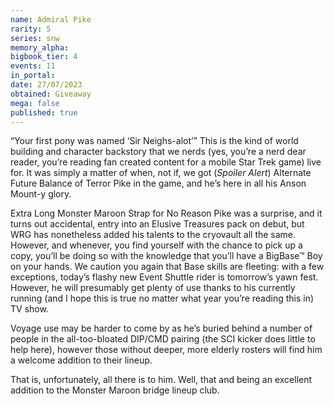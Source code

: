 ```yaml
---
name: Admiral Pike
rarity: 5
series: snw
memory_alpha:
bigbook_tier: 4
events: 11
in_portal:
date: 27/07/2023
obtained: Giveaway
mega: false
published: true
---
```


“Your first pony was named ‘Sir Neighs-alot’” This is the kind of world building and character backstory that we nerds (yes, you’re a nerd dear reader, you’re reading fan created content for a mobile Star Trek game) live for. It was simply a matter of when, not if, we got (*Spoiler Alert*) Alternate Future Balance of Terror Pike in the game, and he’s here in all his Anson Mount-y glory.

Extra Long Monster Maroon Strap for No Reason Pike was a surprise, and it turns out accidental, entry into an Elusive Treasures pack on debut, but WRG has nonetheless added his talents to the cryovault all the same. However, and whenever, you find yourself with the chance to pick up a copy, you’ll be doing so with the knowledge that you’ll have a BigBase™ Boy on your hands. We caution you again that Base skills are fleeting: with a few exceptions, today’s flashy new Event Shuttle rider is tomorrow’s yawn fest. However, he will presumably get plenty of use thanks to his currently running (and I hope this is true no matter what year you’re reading this in) TV show.

Voyage use may be harder to come by as he’s buried behind a number of people in the all-too-bloated DIP/CMD pairing (the SCI kicker does little to help here), however those without deeper, more elderly rosters will find him a welcome addition to their lineup.

That is, unfortunately, all there is to him. Well, that and being an excellent addition to the Monster Maroon bridge lineup club.
